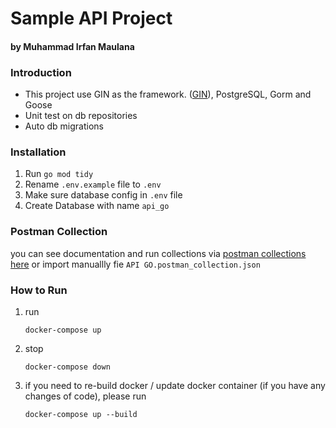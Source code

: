 # Sample API Project 
#### by Muhammad Irfan Maulana

### Introduction
- This project use GIN as the framework. ([GIN](https://github.com/gin-gonic/gin)), PostgreSQL, Gorm and Goose
- Unit test on db repositories
- Auto db migrations

### Installation
1. Run `go mod tidy`
2. Rename `.env.example` file to `.env`
3. Make sure database config in `.env` file
4. Create Database with name `api_go`

### Postman Collection
you can see documentation and run collections via [postman collections here](https://documenter.getpostman.com/view/20624986/2s9YR6ZDih) or import manuallly fie `API GO.postman_collection.json`

### How to Run
1. run
    ```
    docker-compose up
    ```
2. stop
    ```
    docker-compose down
    ```
3. if you need to re-build docker / update docker container (if you have any changes of code), please run 
    ```
    docker-compose up --build
    ```
